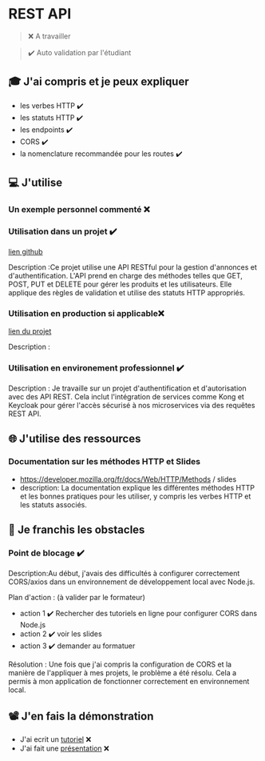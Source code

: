 # REST API

> ❌ A travailler

> ✔️ Auto validation par l'étudiant

## 🎓 J'ai compris et je peux expliquer

- les verbes HTTP  ✔️
- les statuts HTTP  ✔️
- les endpoints  ✔️
- CORS  ✔️
- la nomenclature recommandée pour les routes  ✔️

## 💻 J'utilise

### Un exemple personnel commenté ❌ 

### Utilisation dans un projet ✔️

[lien github]([...](https://github.com/MMBIKAI/GoodCorner))

Description :Ce projet utilise une API RESTful pour la gestion d'annonces et d'authentification. L'API prend en charge des méthodes telles que GET, POST, PUT et DELETE pour gérer les produits et les utilisateurs. Elle applique des règles de validation et utilise des statuts HTTP appropriés.

### Utilisation en production si applicable❌ 

[lien du projet](...)

Description :

### Utilisation en environement professionnel  ✔️

Description : Je travaille sur un projet d'authentification et d'autorisation avec des API REST. Cela inclut l'intégration de services comme Kong et Keycloak pour gérer l'accès sécurisé à nos microservices via des requêtes REST API.
## 🌐 J'utilise des ressources

### Documentation sur les méthodes HTTP et Slides 

- https://developer.mozilla.org/fr/docs/Web/HTTP/Methods / slides 
- description: La documentation explique les différentes méthodes HTTP et les bonnes pratiques pour les utiliser, y compris les verbes HTTP et les statuts associés.

## 🚧 Je franchis les obstacles

### Point de blocage ✔️

Description:Au début, j'avais des difficultés à configurer correctement CORS/axios dans un environnement de développement local avec Node.js.

Plan d'action : (à valider par le formateur)

- action 1 ✔️ Rechercher des tutoriels en ligne pour configurer CORS dans Node.js
- action 2 ✔️ voir les slides
- action 3 ✔️ demander au formatuer

Résolution : Une fois que j'ai compris la configuration de CORS et la manière de l'appliquer à mes projets, le problème a été résolu. Cela a permis à mon application de fonctionner correctement en environnement local.

## 📽️ J'en fais la démonstration

- J'ai ecrit un [tutoriel](...) ❌ 
- J'ai fait une [présentation](...) ❌ 
